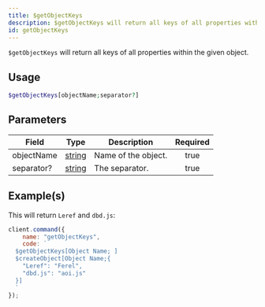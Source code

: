 ```yaml
---
title: $getObjectKeys
description: $getObjectKeys will return all keys of all properties within the given object.
id: getObjectKeys
---
```


`$getObjectKeys` will return all keys of all properties within the given object.

## Usage

```php
$getObjectKeys[objectName;separator?]
```

## Parameters

| Field      | Type                                                                                              | Description         | Required |
| ---------- | ------------------------------------------------------------------------------------------------- | ------------------- | :------: |
| objectName | [string](https://developer.mozilla.org/en-US/docs/Web/JavaScript/Reference/Global_Objects/String) | Name of the object. |   true   |
| separator? | [string](https://developer.mozilla.org/en-US/docs/Web/JavaScript/Reference/Global_Objects/String) | The separator.      |   true   |

## Example(s)

This will return `Leref` and `dbd.js`:

```javascript
client.command({
    name: "getObjectKeys",
    code: `
  $getObjectKeys[Object Name; ]
  $createObject[Object Name;{
    "Leref": "Ferel",
    "dbd.js": "aoi.js"
  }]
  `
});
```
